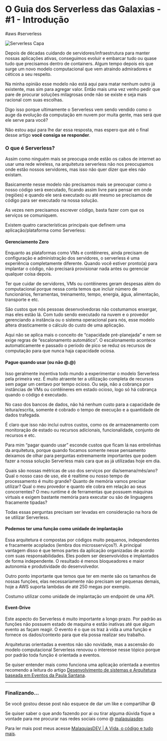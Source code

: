 # O Guia dos Serverless das Galaxias - #1 - Introdução
#aws #serverless

![Serverless Capa](https://i.ibb.co/c8N8sTg/serverless-capa.jpg)

Depois de décadas cuidando de servidores/infraestrutura para manter nossas aplicações ativas, conseguimos evoluir e embarcar tudo ou quase tudo que precisamos dentro de containers. Algum tempo depois eis que surge um novo modelo computacional que vem atraindo admiradores e céticos a seu respeito. 

Na minha opinião esse modelo não está aqui para matar nenhum outro já existente, mas sim para agregar valor. Então mais uma vez venho pedir que pare de procurar soluções milagrosas onde não se existe e seja mais racional com suas escolhas.

Digo isso porque ultimamente o Serverless vem sendo vendido como o auge da evolução da computação em nuvem por muita gente, mas será que ele serve para você?

Não estou aqui para lhe dar essa resposta, mas espero que até o final desse artigo **você consiga se responder**.

### O que é Serverless?
Assim como ninguém mais se preocupa onde estão os cabos de internet ao usar uma rede wireless, na arquitetura serverless não nos preocupamos onde estão nossos servidores, mas isso não quer dizer que eles não existam.

Basicamente nesse modelo não precisamos mais se preocupar como o nosso código será executado, ficando assim livre para pensar em onde (regiões) e quando ele será executado ou até mesmo se precisamos de código para ser executado na nossa solução.

As vezes nem precisamos escrever código, basta fazer com que os serviços se comuniquem.

Existem quatro características principais que definem uma aplicação/plataforma como Serverless:

#### Gerenciamento Zero
Enquanto as plataformas como VMs e contêineres, ainda precisam de configuração e administração dos servidores, o serverless é uma experiência completamente diferente. Quando você estiver pronto(a) para implantar o código, não precisará provisionar nada antes ou gerenciar qualquer coisa depois.

Ter que cuidar de servidores, VMs ou contêineres geram despesas além do computacional porque nessa conta temos que incluir número de funcionários, ferramentas, treinamento, tempo, energia, água, alimentação, transporte e etc.

São custos que nós pessoas desenvolvedoras não costumamos enxergar, mas eles estão lá. Com tudo sendo executado na nuvem e o provedor gerenciando a instância ou o sistema operacional para nós, esse modelo altera drasticamente o cálculo do custo de uma aplicação.

Aqui não se aplica mais o conceito de “capacidade pré-planejada” e nem se exige regras de “escalonamento automático”. O escalonamento acontece automaticamente e passado o período de pico se reduz os recursos de computação para que nunca haja capacidade ociosa.

#### Pague quando usar (ou não @.@)
Isso geralmente incentiva todo mundo a experimentar o modelo Serverless pela primeira vez. É muito atraente ter a utilização completa de recursos sem pagar um centavo por tempo ocioso. Ou seja, não a cobrança por instâncias de VMs ou contêineres em estado ocioso, logo só há cobrança quando o código é executado.

No caso dos bancos de dados, não há nenhum custo para a capacidade de leitura/escrita, somente é cobrado o tempo de execução e a quantidade de dados trafegada. 

É claro que isso não inclui outros custos, como os de armazenamento com monitoração de estado ou recursos adicionais, funcionalidade, conjunto de recursos e etc.

Para mim “pagar quando usar” esconde custos que ficam lá nas entrelinhas da arquitetura, porque quando focamos somente nesse pensamento deixamos de olhar para perguntas extremamente importantes que podem fazer a nossa solução Serverless mais cara que as já utilizadas hoje em dia.

Quais são nossas métricas de uso dos serviços por dia/semana/mês/ano? Qual o nosso caso de uso, ele é realtime ou nosso tempo de processamento é muito grande? Quanto de memória vamos precisar utilizar? Qual o meu provedor e quanto ele cobra em relação ao seus concorrentes? O meu runtime é de ferramentas que possuem máquinas virtuais e exigem bastante memória para executar ou são de linguagens fracamente tipadas?

Todas essas perguntas precisam ser levadas em consideração na hora de se utilizar Serverless.

#### Podemos ter uma função como unidade de implantação
Essa arquitetura é compostas por códigos muito pequenos, independentes e fracamente acoplados (lembra dos microsserviços?). A principal vantagem disso é que temos partes da aplicação organizadas de acordo com suas responsabilidades. Eles podem ser desenvolvidos e implantados de forma independente. O resultado é menos bloqueadores e maior autonomia e produtividade do desenvolvedor.

Outro ponto importante que temos que ter em mente são os tamanhos de nossas funções, elas necessariamente não precisam ser pequenas demais, hoje a AWS suporta lambdas de até 250 megas por exemplo.

Costumo utilizar como unidade de implantação um endpoint de uma API.

#### Event-Drive

Este aspecto do Serverless é muito importante a longo prazo. Por padrão as funções não possuem estado de maquina e estão inativas até que algum evento as façam reagir. O evento é o que os traz à vida a uma função e fornece os dados/contexto para que ela possa realizar seu trabalho.

 Arquiteturas orientadas a eventos não são novidade, mas a ascensão do modelo computacional Serverless renovou o interesse nesse tópico porque por padrão toda função é orientada a eventos.

Se quiser entender mais como funciona uma aplicação orientada a eventos recomendo a leitura do artigo [Desenvolvimento de sistemas e Arquitetura baseada em Eventos da Paula Santana](https://medium.com/devs-javagirl/desenvolvimento-de-sistemas-e-arquitetura-baseada-em-eventos-3a9894f6a70a).

- - - -
### Finalizando…
Se você gostou desse post não esquece de dar um like e compartilhar 😄

Se quiser saber o que ando fazendo por ai ou tirar alguma dúvida fique a vontade para me procurar nas redes sociais como @ [malaquiasdev](https://twitter.com/malaquiasdev).

Para ler mais post meus acesse [MalaquiasDEV | A Vida, o código e tudo mais](http://malaquias.dev).